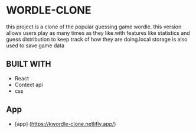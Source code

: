 # WORDLE-CLONE

this project is a clone of the popular guessing game wordle. this version allows users play as many times as they like.with features like statistics and guess distribution to keep track of how they are doing.local storage is also used to save game data

## BUILT WITH

- React
- Context api
- css

## App

- [app] (https://kwordle-clone.netlifly.app/)
